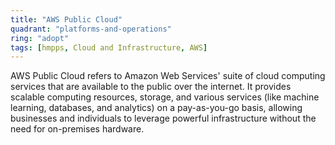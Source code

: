```yaml
---
title: "AWS Public Cloud"
quadrant: "platforms-and-operations"
ring: "adopt"
tags: [hmpps, Cloud and Infrastructure, AWS]
---
```


AWS Public Cloud refers to Amazon Web Services' suite of cloud computing services that are available to the public over the internet. It provides scalable computing resources, storage, and various services (like machine learning, databases, and analytics) on a pay-as-you-go basis, allowing businesses and individuals to leverage powerful infrastructure without the need for on-premises hardware.
